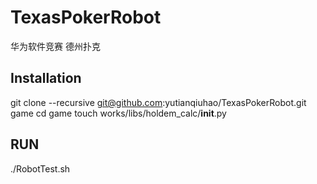 # TexasPokerRobot
华为软件竞赛 德州扑克

## Installation
git clone --recursive git@github.com:yutianqiuhao/TexasPokerRobot.git game
cd game
touch works/libs/holdem_calc/__init__.py

## RUN
./RobotTest.sh
